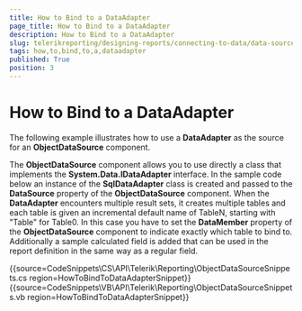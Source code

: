 ```yaml
---
title: How to Bind to a DataAdapter
page_title: How to Bind to a DataAdapter 
description: How to Bind to a DataAdapter
slug: telerikreporting/designing-reports/connecting-to-data/data-source-components/objectdatasource-component/how-to/how-to-bind-to-a-dataadapter
tags: how,to,bind,to,a,dataadapter
published: True
position: 3
---
```


# How to Bind to a DataAdapter



The following example illustrates how to use a __DataAdapter__ as the source for an __ObjectDataSource__ component.         

The __ObjectDataSource__ component allows you             to use directly a class that implements the __System.Data.IDataAdapter__ interface. In the sample code             below an instance of the __SqlDataAdapter__           class is created and passed to the __DataSource__           property of the __ObjectDataSource__ component.             When the __DataAdapter__ encounters multiple             result sets, it creates multiple tables and each table is given an             incremental default name of TableN, starting with "Table" for Table0.             In this case you have to set the __DataMember__           property of the __ObjectDataSource__ component             to indicate exactly which table to bind to. Additionally a sample             calculated field is added that can be used in the report definition             in the same way as a regular field.         

{{source=CodeSnippets\CS\API\Telerik\Reporting\ObjectDataSourceSnippets.cs region=HowToBindToDataAdapterSnippet}}
{{source=CodeSnippets\VB\API\Telerik\Reporting\ObjectDataSourceSnippets.vb region=HowToBindToDataAdapterSnippet}}


